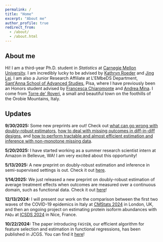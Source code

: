 ```yaml
---
permalink: /
title: "Home"
excerpt: "About me"
author_profile: true
redirect_from: 
  - /about/
  - /about.html
---
```


## About me

Hi! I am a third-year Ph.D. student in *Statistics* at [Carnegie Mellon University](https://www.cmu.edu/dietrich/statistics-datascience/index.html). I am incredibly lucky to be advised by [Kathryn Roeder](https://kathrynmroeder.github.io/) and [Jing Lei](https://www.stat.cmu.edu/~jinglei/). I am also a Junior Research Affiliate at L'EMbeDS Department, [Sant'Anna School of Advanced Studies](https://www.santannapisa.it/en), Pisa, where I have previously been an Honors student advised by [Francesca Chiaromonte](https://sites.psu.edu/chiaromonte/) and [Andrea Mina](https://www.santannapisa.it/en/andrea-mina). I come from [Torre de' Roveri](https://testalorenzo.github.io/images/tdr.jpg), a small and beautiful town on the foothills of the Orobie Mountains, Italy.

## Updates

**9/30/2025:** Some new preprints are out! Check out [what can go wrong with doubly-robust estimators](https://arxiv.org/abs/2509.22446), [how to deal with missing outcomes in diff-in-diff designs](https://arxiv.org/abs/2509.25009), and [how to perform tractable and almost efficient estimation and inference with non-monotone missing data](https://arxiv.org/abs/2509.24158).

**5/20/2025:** I have started working as a summer research scientist intern at Amazon in Bellevue, WA! I am very excited about this opportunity!

**5/13/2025:** A new preprint on doubly-robust estimation and inference in semi-supervised settings is out. Check it out [here](https://arxiv.org/abs/2505.06452).

**1/14/2025:** We just released a new preprint on doubly-robust estimation of average treatment effects when outcomes are measured over a continuous domain, such as functional data. Check it out [here](https://arxiv.org/abs/2501.06024)!

**12/13/2024:** I will present our work on the comparison between the first two waves of the COVID-19 epidemics in Italy at [CMStats 2024](https://www.cmstatistics.org/CFECMStatistics2024/index.php) in London, UK, and then an ongoing project on estimating protein isoform abundances with `PAQu` at [ICSDS 2024](https://sites.google.com/view/ims-icsds2024/) in Nice, France.

**10/22/2024:** The paper introducing `FAStEN`, our efficient algorithm for feature selection and estimation in functional regressions, has been published in JCGS. You can find it [here](https://www.tandfonline.com/doi/full/10.1080/10618600.2024.2407464)!